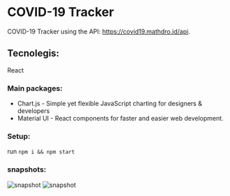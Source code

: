 # COVID-19 Tracker #
COVID-19 Tracker using the API: https://covid19.mathdro.id/api.

## Tecnolegis: ##
React
### Main packages: ### 
* Chart.js - Simple yet flexible JavaScript charting for designers & developers
* Material UI - React components for faster and easier web development.

### Setup: ###
run `npm i && npm start`

### snapshots: ###
![snapshot](napshots/Global.PNG)
![snapshot](napshots/Israel.PNG)
